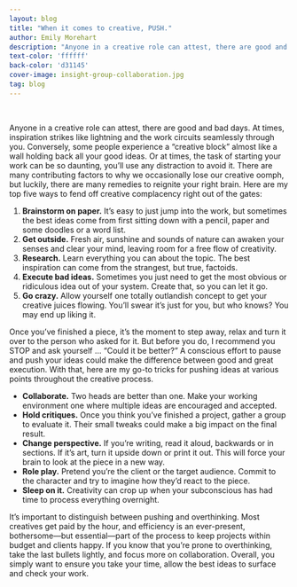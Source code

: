 ```yaml
---
layout: blog
title: "When it comes to creative, PUSH."
author: Emily Morehart
description: "Anyone in a creative role can attest, there are good and bad days. At times, inspiration strikes like lightning and the work circuits seamlessly through you. Conversely, some people experience a “creative block” almost like a wall holding back all your good ideas. Learn ways to fend off creative complacency."
text-color: 'ffffff'
back-color: 'd31145'
cover-image: insight-group-collaboration.jpg
tag: blog
---
```


<img data-aos="fade-up" src="/img/blog/insight-group-collaboration.jpg"
alt=""
srcset="
/img/blog/insight-group-collaboration.jpg 2400w,
/img/blog/insight-group-collaboration-1800.jpg 1800w,
/img/blog/insight-group-collaboration-1200.jpg 1200w,
/img/blog/insight-group-collaboration-900.jpg 900w,
/img/blog/insight-group-collaboration-600.jpg 600w,
/img/blog/insight-group-collaboration-400.jpg 400w" />

Anyone in a creative role can attest, there are good and bad days. At times, inspiration strikes like lightning and the work circuits seamlessly through you. Conversely, some people experience a “creative block” almost like a wall holding back all your good ideas. Or at times, the task of starting your work can be so daunting, you’ll use any distraction to avoid it. There are many contributing factors to why we occasionally lose our creative oomph, but luckily, there are many remedies to reignite your right brain. Here are my top five ways to fend off creative complacency right out of the gates:

1.	**Brainstorm on paper.** It’s easy to just jump into the work, but sometimes the best ideas come from first sitting down with a pencil, paper and some doodles or a word list.
2.	**Get outside.** Fresh air, sunshine and sounds of nature can awaken your senses and clear your mind, leaving room for a free flow of creativity.
3.	**Research.** Learn everything you can about the topic. The best inspiration can come from the strangest, but true, factoids.
4.	**Execute bad ideas.** Sometimes you just need to get the most obvious or ridiculous idea out of your system. Create that, so you can let it go.
5.	**Go crazy.** Allow yourself one totally outlandish concept to get your creative juices flowing. You’ll swear it’s just for you, but who knows? You may end up liking it.

Once you’ve finished a piece, it’s the moment to step away, relax and turn it over to the person who asked for it. But before you do, I recommend you STOP and ask yourself … “Could it be better?” A conscious effort to pause and push your ideas could make the difference between good and great execution. With that, here are my go-to tricks for pushing ideas at various points throughout the creative process.

*	**Collaborate.** Two heads are better than one. Make your working environment one where multiple ideas are encouraged and accepted.
*	**Hold critiques.** Once you think you’ve finished a project, gather a group to evaluate it. Their small tweaks could make a big impact on the final result.
*	**Change perspective.** If you’re writing, read it aloud, backwards or in sections. If it’s art, turn it upside down or print it out. This will force your brain to look at the piece in a new way.
*	**Role play.** Pretend you’re the client or the target audience. Commit to the character and try to imagine how they’d react to the piece.
* **Sleep on it.** Creativity can crop up when your subconscious has had time to process everything overnight.

It’s important to distinguish between pushing and overthinking. Most creatives get paid by the hour, and efficiency is an ever-present, bothersome—but essential—part of the process to keep projects within budget and clients happy. If you know that you’re prone to overthinking, take the last bullets lightly, and focus more on collaboration. Overall, you simply want to ensure you take your time, allow the best ideas to surface and check your work.
